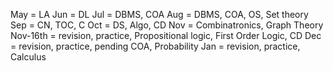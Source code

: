 May = LA
Jun = DL
Jul = DBMS, COA
Aug = DBMS, COA, OS, Set theory 
Sep = CN, TOC, C
Oct = DS, Algo, CD
Nov = Combinatronics, Graph Theory
Nov-16th = revision, practice, Propositional logic, First Order Logic, CD
Dec = revision, practice, pending COA, Probability
Jan = revision, practice, Calculus
